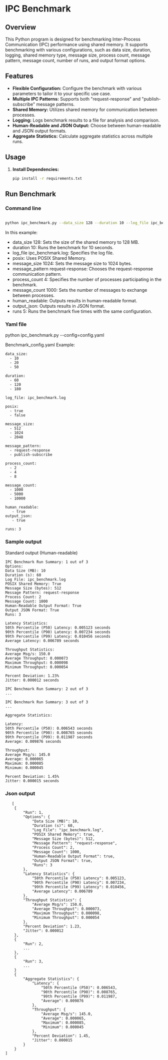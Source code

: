 # IPC Benchmark

## Overview

This Python program is designed for benchmarking Inter-Process Communication (IPC) performance using shared memory. It supports benchmarking with various configurations, such as data size, duration, logging, shared memory type, message size, process count, message pattern, message count, number of runs, and output format options.

## Features

- **Flexible Configuration:** Configure the benchmark with various parameters to tailor it to your specific use case.
- **Multiple IPC Patterns:** Supports both "request-response" and "publish-subscribe" message patterns.
- **Shared Memory:** Utilizes shared memory for communication between processes.
- **Logging:** Logs benchmark results to a file for analysis and comparison.
- **Human-Readable and JSON Output:** Choose between human-readable and JSON output formats.
- **Aggregate Statistics:** Calculate aggregate statistics across multiple runs.

## Usage

1. **Install Dependencies:**
   ```bash
   pip install -r requirements.txt

## Run Benchmark 
### Command line
   
   ```bash
   
   python ipc_benchmark.py --data_size 128 --duration 10 --log_file ipc_benchmark.log --posix --message_size 1024 --message_pattern request-response --process_count 4 --message_count 1000 --human_readable --output_json --runs 5
   ```

In this example:

* data_size 128: Sets the size of the shared memory to 128 MB.
* duration 10: Runs the benchmark for 10 seconds.
* log_file ipc_benchmark.log: Specifies the log file.
* posix: Uses POSIX Shared Memory.
* message_size 1024: Sets the message size to 1024 bytes.
* message_pattern request-response: Chooses the request-response communication pattern.
* process_count 4: Specifies the number of processes participating in the benchmark.
* message_count 1000: Sets the number of messages to exchange between processes.
* human_readable: Outputs results in human-readable format.
* output_json: Outputs results in JSON format.
* runs 5: Runs the benchmark five times with the same configuration.


### Yaml file
python ipc_benchmark.py --config=config.yaml

Benchmark_config.yaml Example:
```
data_size:
  - 10
  - 20
  - 50

duration:
  - 60
  - 120
  - 180

log_file: ipc_benchmark.log

posix:
  - true
  - false

message_size:
  - 512
  - 1024
  - 2048

message_pattern:
  - request-response
  - publish-subscribe

process_count:
  - 2
  - 4
  - 8

message_count:
  - 1000
  - 5000
  - 10000

human_readable:
   - true
output_json:
   - true

runs: 3
```
### Sample output

Standard output (Human-readable)

   ```
   IPC Benchmark Run Summary: 1 out of 3
   Options:
   Data Size (MB): 10
   Duration (s): 60
   Log File: ipc_benchmark.log
   POSIX Shared Memory: True
   Message Size (bytes): 512
   Message Pattern: request-response
   Process Count: 2
   Message Count: 1000
   Human-Readable Output Format: True
   Output JSON Format: True
   Runs: 3
   
   Latency Statistics:
   50th Percentile (P50) Latency: 0.005123 seconds
   90th Percentile (P90) Latency: 0.007234 seconds
   99th Percentile (P99) Latency: 0.010456 seconds
   Average Latency: 0.006789 seconds
   
   Throughput Statistics:
   Average Msg/s: 150.0
   Average Throughput: 0.000073
   Maximum Throughput: 0.000098
   Minimum Throughput: 0.000054
   
   Percent Deviation: 1.23%
   Jitter: 0.000012 seconds
   
   IPC Benchmark Run Summary: 2 out of 3
   ...
   
   IPC Benchmark Run Summary: 3 out of 3
   ...

   Aggregate Statistics:
   
   Latency:
   50th Percentile (P50): 0.006543 seconds
   90th Percentile (P90): 0.008765 seconds
   99th Percentile (P99): 0.011987 seconds
   Average: 0.009876 seconds
   
   Throughput:
   Average Msg/s: 145.0
   Average: 0.000065
   Maximum: 0.000085
   Minimum: 0.000045
   
   Percent Deviation: 1.45%
   Jitter: 0.000015 seconds
```
### Json output
``` 
   [
    {
        "Run": 1,
        "Options": {
            "Data Size (MB)": 10,
            "Duration (s)": 60,
            "Log File": "ipc_benchmark.log",
            "POSIX Shared Memory": true,
            "Message Size (bytes)": 512,
            "Message Pattern": "request-response",
            "Process Count": 2,
            "Message Count": 1000,
            "Human-Readable Output Format": true,
            "Output JSON Format": true,
            "Runs": 3
        },
        "Latency Statistics": {
            "50th Percentile (P50) Latency": 0.005123,
            "90th Percentile (P90) Latency": 0.007234,
            "99th Percentile (P99) Latency": 0.010456,
            "Average Latency": 0.006789
        },
        "Throughput Statistics": {
            "Average Msg/s": 150.0,
            "Average Throughput": 0.000073,
            "Maximum Throughput": 0.000098,
            "Minimum Throughput": 0.000054
        },
        "Percent Deviation": 1.23,
        "Jitter": 0.000012
    },
    {
        "Run": 2,
        ...
    },
    {
        "Run": 3,
        ...
    }
    {
        "Aggregate Statistics": {
            "Latency": {
                "50th Percentile (P50)": 0.006543,
                "90th Percentile (P90)": 0.008765,
                "99th Percentile (P99)": 0.011987,
                "Average": 0.009876
            },
            "Throughput": {
                "Average Msg/s": 145.0,
                "Average": 0.000065,
                "Maximum": 0.000085,
                "Minimum": 0.000045
            },
            "Percent Deviation": 1.45,
            "Jitter": 0.000015
        }
    }
]
```
